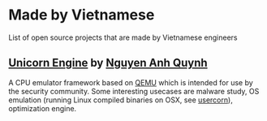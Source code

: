 # Made by Vietnamese
List of open source projects that are made by Vietnamese engineers

## [Unicorn Engine](http://unicorn-engine.org) by [Nguyen Anh Quynh](http://github.com/aquynh)
A CPU emulator framework based on [QEMU](http://qemu.org) which is intended for
use by the security community. Some interesting usecases are malware study, OS
emulation (running Linux compiled binaries on OSX, see [usercorn](
https://github.com/lunixbochs/usercorn)), optimization engine.
